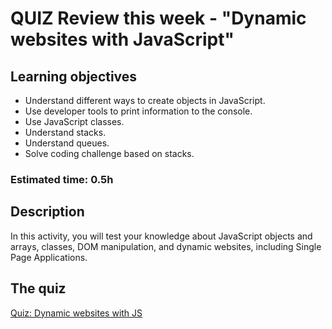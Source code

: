 # QUIZ Review this week - "Dynamic websites with JavaScript"

## Learning objectives

- Understand different ways to create objects in JavaScript.
- Use developer tools to print information to the console.
- Use JavaScript classes.
- Understand stacks.
- Understand queues.
- Solve coding challenge based on stacks.
### Estimated time: 0.5h

## Description

In this activity, you will test your knowledge about JavaScript objects and arrays, classes, DOM manipulation, and dynamic websites, including Single Page Applications.

## The quiz

[Quiz: Dynamic websites with JS](https://docs.google.com/forms/d/1AkV4QO15evZGWLNaKds_NGrkby087PSkSFfoW92ljZM/edit?usp=sharing)
